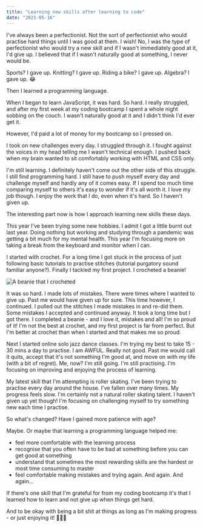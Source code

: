 ```yaml
---
title: "Learning new skills after learning to code"
date: "2021-05-16"
---
```


I've always been a perfectionist. Not the sort of perfectionist who would practise hard things until I was good at them. I wish! No, I was the type of perfectionist who would try a new skill and if I wasn't immediately good at it, I'd give up. I believed that if I wasn't naturally good at something, I never would be.

Sports? I gave up. Knitting? I gave up. Riding a bike? I gave up. Algebra? I gave up. 😂

Then I learned a programming language.

When I began to learn JavaScript, it was hard. So hard. I really struggled, and after my first week at my coding bootcamp I spent a whole night sobbing on the couch. I wasn't naturally good at it and I didn't think I'd ever get it.

However, I'd paid a lot of money for my bootcamp so I pressed on.

I took on new challenges every day. I struggled through it. I fought against the voices in my head telling me I wasn't technical enough. I pushed back when my brain wanted to sit comfortably working with HTML and CSS only.

I'm still learning. I definitely haven't come out the other side of this struggle. I still find programming hard. I still have to push myself every day and challenge myself and hardly any of it comes easy. If I spend too much time comparing myself to others it's easy to wonder if it's all worth it. I love my job though. I enjoy the work that I do, even when it's hard. So I haven't given up.

The interesting part now is how I approach learning new skills these days.

This year I've been trying some new hobbies. I admit I got a little burnt out last year. Doing nothing but working and studying through a pandemic was getting a bit much for my mental health. This year I'm focusing more on taking a break from the keyboard and monitor when I can.

I started with crochet. For a long time I got stuck in the process of just following basic tutorials to practise stitches (tutorial purgatory sound familiar anyone?). Finally I tackled my first project. I crocheted a beanie!

![A beanie that I crocheted](/img/crochetBeanie.jpg)

It was so hard. I made lots of mistakes. There were times where I wanted to give up. Past me would have given up for sure. This time however, I continued. I pulled out the stitches I made mistakes in and re-did them. Some mistakes I accepted and continued anyway. It took a long time but I got there. I completed a beanie - and I love it, mistakes and all! I'm so proud of it! I'm not the best at crochet, and my first project is far from perfect. But I'm better at crochet than when I started and that makes me so proud.

Next I started online solo jazz dance classes. I'm trying my best to take 15 - 30 mins a day to practise. I am AWFUL. Really not good. Past me would call it quits, accept that it's not something I'm good at, and move on with my life (with a bit of regret). Me, now? I'm still going. I'm still practising. I'm focusing on improving and enjoying the process of learning.

My latest skill that I'm attempting is roller skating. I've been trying to practise every day around the house. I've fallen over many times. My progress feels slow. I'm certainly not a natural roller skating talent. I haven't given up yet though! I'm focusing on challenging myself to try something new each time I practise.

So what's changed? Have I gained more patience with age?

Maybe. Or maybe that learning a programming language helped me:

- feel more comfortable with the learning process
- recognise that you often have to be bad at something before you can get good at something
- understand that sometimes the most rewarding skills are the hardest or most time consuming to master
- feel comfortable making mistakes and trying again. And again. And again...

If there's one skill that I'm grateful for from my coding bootcamp it's that I learned how to learn and not give up when things get hard.

And to be okay with being a bit shit at things as long as I'm making progress - or just enjoying it! 🤷🏻‍♀️
